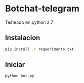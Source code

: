 # Botchat-telegram

Testeado en python 2.7

## Instalacion 

```bash
pip install -r requeriments.txt
```

## Iniciar

```bash
python bot.py
```



